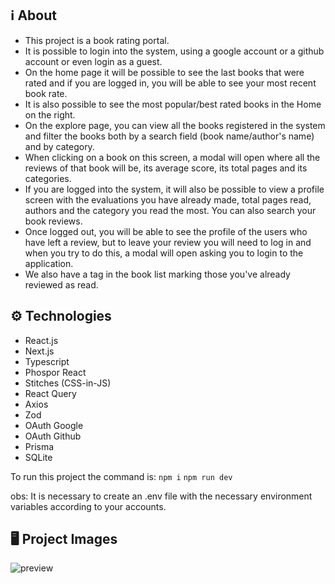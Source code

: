 ## ℹ️ About

- This project is a book rating portal.
- It is possible to login into the system, using a google account or a github account or even login as a guest.
- On the home page it will be possible to see the last books that were rated and if you are logged in, you will be able to see your most recent book rate. 
- It is also possible to see the most popular/best rated books in the Home on the right.
- On the explore page, you can view all the books registered in the system and filter the books both by a search field (book name/author's name) and by category.
- When clicking on a book on this screen, a modal will open where all the reviews of that book will be, its average score, its total pages and its categories.
- If you are logged into the system, it will also be possible to view a profile screen with the evaluations you have already made, total pages read, authors and the category you read the most. You can also search your book reviews.
- Once logged out, you will be able to see the profile of the users who have left a review, but to leave your review you will need to log in and when you try to do this, a modal will open asking you to login to the application.
- We also have a tag in the book list marking those you've already reviewed as read.

## ⚙️ Technologies
- React.js
- Next.js
- Typescript
- Phospor React
- Stitches (CSS-in-JS)
- React Query
- Axios
- Zod
- OAuth Google
- OAuth Github
- Prisma
- SQLite

To run this project the command is:
```npm i```
```npm run dev```

obs: It is necessary to create an .env file with the necessary environment variables according to your accounts.


## 🖥 Project Images

![preview](./IgniteBookWise.gif)

